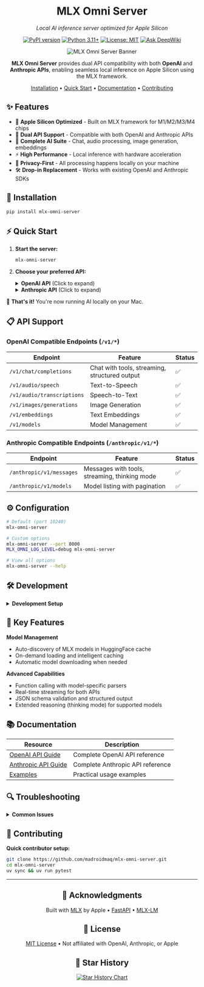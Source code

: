 <div align="center">

# MLX Omni Server

*Local AI inference server optimized for Apple Silicon*

[![PyPI version](https://img.shields.io/pypi/v/mlx-omni-server.svg)](https://pypi.python.org/pypi/mlx-omni-server)
[![Python 3.11+](https://img.shields.io/badge/python-3.11+-blue.svg)](https://python.org)
[![License: MIT](https://img.shields.io/badge/License-MIT-yellow.svg)](https://opensource.org/licenses/MIT)
[![Ask DeepWiki](https://deepwiki.com/badge.svg)](https://deepwiki.com/madroidmaq/mlx-omni-server)

![MLX Omni Server Banner](docs/banner.png)

**MLX Omni Server** provides dual API compatibility with both **OpenAI** and **Anthropic APIs**, enabling seamless local inference on Apple Silicon using the MLX framework.

[Installation](#-installation) • [Quick Start](#-quick-start) • [Documentation](#-documentation) • [Contributing](#-contributing)

</div>

## ✨ Features

- 🚀 **Apple Silicon Optimized** - Built on MLX framework for M1/M2/M3/M4 chips
- 🔌 **Dual API Support** - Compatible with both OpenAI and Anthropic APIs
- 🎯 **Complete AI Suite** - Chat, audio processing, image generation, embeddings
- ⚡ **High Performance** - Local inference with hardware acceleration
- 🔐 **Privacy-First** - All processing happens locally on your machine
- 🛠 **Drop-in Replacement** - Works with existing OpenAI and Anthropic SDKs

## 🚀 Installation

```bash
pip install mlx-omni-server
```

## ⚡ Quick Start

1. **Start the server:**
   ```bash
   mlx-omni-server
   ```

2. **Choose your preferred API:**

   <details>
   <summary><b>OpenAI API</b> (Click to expand)</summary>

   ```python
   from openai import OpenAI

   client = OpenAI(
       base_url="http://localhost:10240/v1",
       api_key="not-needed"
   )

   response = client.chat.completions.create(
       model="mlx-community/gemma-3-1b-it-4bit-DWQ",
       messages=[{"role": "user", "content": "Hello!"}]
   )
   print(response.choices[0].message.content)
   ```
   </details>

   <details>
   <summary><b>Anthropic API</b> (Click to expand)</summary>

   ```python
   import anthropic

   client = anthropic.Anthropic(
       base_url="http://localhost:10240/anthropic",
       api_key="not-needed"
   )

   message = client.messages.create(
       model="mlx-community/gemma-3-1b-it-4bit-DWQ",
       max_tokens=1000,
       messages=[{"role": "user", "content": "Hello!"}]
   )
   print(message.content[0].text)
   ```
   </details>

🎉 **That's it!** You're now running AI locally on your Mac.

## 📋 API Support

### OpenAI Compatible Endpoints (`/v1/*`)

| Endpoint | Feature | Status |
|----------|---------|--------|
| `/v1/chat/completions` | Chat with tools, streaming, structured output | ✅ |
| `/v1/audio/speech` | Text-to-Speech | ✅ |
| `/v1/audio/transcriptions` | Speech-to-Text | ✅ |
| `/v1/images/generations` | Image Generation | ✅ |
| `/v1/embeddings` | Text Embeddings | ✅ |
| `/v1/models` | Model Management | ✅ |

### Anthropic Compatible Endpoints (`/anthropic/v1/*`)

| Endpoint | Feature | Status |
|----------|---------|--------|
| `/anthropic/v1/messages` | Messages with tools, streaming, thinking mode | ✅ |
| `/anthropic/v1/models` | Model listing with pagination | ✅ |


## ⚙️ Configuration

```bash
# Default (port 10240)
mlx-omni-server

# Custom options
mlx-omni-server --port 8000
MLX_OMNI_LOG_LEVEL=debug mlx-omni-server

# View all options
mlx-omni-server --help
```

## 🛠 Development

<details>
<summary><b>Development Setup</b></summary>

```bash
git clone https://github.com/madroidmaq/mlx-omni-server.git
cd mlx-omni-server
uv sync

# Start with hot-reload
uv run uvicorn mlx_omni_server.main:app --reload --host 0.0.0.0 --port 10240
```

**Testing:**
```bash
uv run pytest                    # All tests
uv run pytest tests/chat/openai/ # OpenAI tests
uv run pytest tests/chat/anthropic/ # Anthropic tests
```

**Code Quality:**
```bash
uv run black . && uv run isort . # Format code
uv run pre-commit run --all-files # Run hooks
```
</details>

## 🎯 Key Features

**Model Management**
- Auto-discovery of MLX models in HuggingFace cache
- On-demand loading and intelligent caching
- Automatic model downloading when needed

**Advanced Capabilities**
- Function calling with model-specific parsers
- Real-time streaming for both APIs
- JSON schema validation and structured output
- Extended reasoning (thinking mode) for supported models

## 📚 Documentation

| Resource | Description |
|----------|-------------|
| [OpenAI API Guide](docs/openai-api.md) | Complete OpenAI API reference |
| [Anthropic API Guide](docs/anthropic-api.md) | Complete Anthropic API reference |
| [Examples](examples/) | Practical usage examples |

## 🔍 Troubleshooting

<details>
<summary><b>Common Issues</b></summary>

**Requirements:**
- Python 3.11+
- Apple Silicon Mac (M1/M2/M3/M4)
- MLX framework installed

**Quick fixes:**
```bash
# Check requirements
python --version  # Should be 3.11+
python -c "import mlx; print(mlx.__version__)"

# Pre-download models (if needed)
huggingface-cli download mlx-community/gemma-3-1b-it-4bit-DWQ

# Enable debug logging
MLX_OMNI_LOG_LEVEL=debug mlx-omni-server
```
</details>

## 🤝 Contributing

**Quick contributor setup:**
```bash
git clone https://github.com/madroidmaq/mlx-omni-server.git
cd mlx-omni-server
uv sync && uv run pytest
```

<div align="center">

---

## 🙏 Acknowledgments

Built with [MLX](https://github.com/ml-explore/mlx) by Apple • [FastAPI](https://fastapi.tiangolo.com/) • [MLX-LM](https://github.com/ml-explore/mlx-lm)

## 📄 License

[MIT License](LICENSE) • Not affiliated with OpenAI, Anthropic, or Apple

## 🌟 Star History

[![Star History Chart](https://api.star-history.com/svg?repos=madroidmaq/mlx-omni-server&type=Date)](https://star-history.com/#madroidmaq/mlx-omni-server&Date)

</div>
